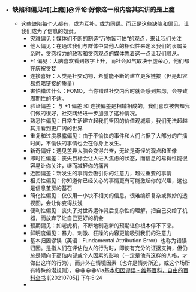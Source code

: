 - ### 缺陷和偏见#[[上瘾]]@评论:好像这一段内容其实讲的是上瘾
    - 这些缺陷每个人都有，或为互补，或为同谋。而正是这些缺陷和偏见，让我们成为了信息的奴隶。
        - 灾难偏见：媒体们不断的制造“万物皆可怕“的观点，来让我们关注
        - 他人偏见：在通过我们与群体中其他人的相似性来定义我们的隶属关系时，贪恋权力的政客和贪恋观点的媒体靠着这一点让我们顺从。
        - +1 偏见：大脑喜欢看到数字上升，而社会风气取决于虚荣心，他们都在庆祝贪婪
        - 连接喜好：人类是社交动物，希望能不断的建立更多链接（但是却容易忽略链接的质量）
        - 害怕错过什么：FOMO，当你错过社交内容时就会感到焦虑，会导致周期性的不适。
        - 验证偏差： 与 +1 偏差 和 连接偏差是相辅相成的，我们喜欢被告知我们做的很好，社交网络进一步加强了这种情况。
        - 熟悉性偏见：日常生活建立起我们坚固的价值观城墙，我们无法超越其并看到更广阔的世界
        - 重复和过度暴露偏见：由于不愉快的事件和人们占据了大部分的广播时间，不愉快的事情也会在你身上发生。
        - 新奇偏好：遇见差异大脑会变得兴奋，无论是奇怪的观点和图像
        - 即时性偏差：丧失目标会让人进入焦虑的状态，而信息的易得性能很容易让你关注，继而减轻你的痛苦
        - 近因偏差：新发生的事情会吸引你的注意力，超过重要的事情
        - 相关性偏见：你知道你已经关心的事情更有可能激起你的兴趣，这也是信息茧房的基石
        - 简化性偏见：仅仅用一小块不相关的信息，很难编织复杂或微妙的透视图，会让你变得肤浅
        - 便利性偏见：丧失了对世界运作背后复杂性的理解，把自己交给了机器，而放弃了让自己更好的机会
        - 预期偏见：如老虎机，不断地制造新的预期让你根本停不下来。
        - 鲜明度偏见：暴力、刺激、狂躁的内容更能吸引我们的注意力
        - 基本归因谬误（英语：Fundamental Attribution Error）也称为错误归因。是指人们在评估他人的行为时，即使有充分的证据支持，但仍总是倾向于高估内部或个人因素的影响（一定是他有这样的人格，才做出这样的行为），而非外在情境因素（也许是情势所迫，或这个场所有特殊的潜规则）。😀😀😀😀Via[基本归因谬误 - 维基百科，自由的百科全书](https://zh.wikipedia.org/wiki/%E5%9F%BA%E6%9C%AC%E6%AD%B8%E5%9B%A0%E8%AC%AC%E8%AA%A4) [[20210705]] 下午5:24
        - 
